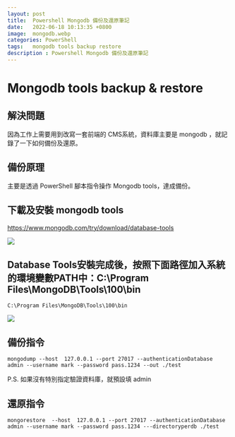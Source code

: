 ```yaml
---
layout: post
title:  Powershell Mongodb 備份及還原筆記
date:   2022-06-18 10:13:35 +0800
image:  mongodb.webp
categories: PowerShell
tags:   mongodb tools backup restore 
description : Powershell Mongodb 備份及還原筆記
---
```


# Mongodb tools backup & restore
## 解決問題
因為工作上需要用到改寫一套前端的 CMS系統，資料庫主要是 mongodb ，就記錄了一下如何備份及還原。

## 備份原理
主要是透過 PowerShell 腳本指令操作 Mongodb tools，達成備份。

## 下載及安裝 mongodb tools
https://www.mongodb.com/try/download/database-tools

![](https://i.imgur.com/UhVoPfd.png)


## Database Tools安裝完成後，按照下面路徑加入系統的環境變數PATH中：C:\Program Files\MongoDB\Tools\100\bin
```
C:\Program Files\MongoDB\Tools\100\bin
```
![](https://i.imgur.com/Mjk8dxs.png)


## 備份指令
```
mongodump --host  127.0.0.1 --port 27017 --authenticationDatabase admin --username mark --password pass.1234 --out ./test
```
P.S. 如果沒有特別指定驗證資料庫，就預設填 admin

## 還原指令
```
mongorestore  --host  127.0.0.1 --port 27017 --authenticationDatabase admin --username mark --password pass.1234 ---directoryperdb ./test
```